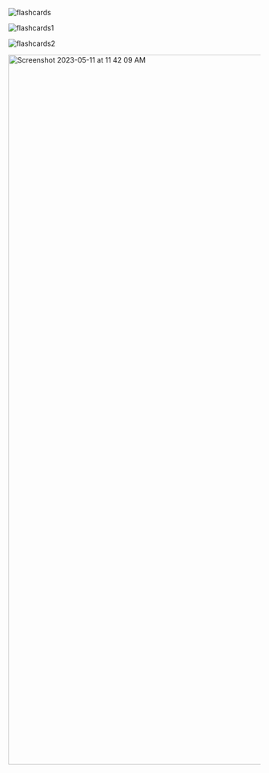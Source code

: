 ![flashcards](https://github.com/DrSLMac/flashcards/assets/102887963/0a301159-87ef-484e-b0c1-cc9c08f44f50)

![flashcards1](https://user-images.githubusercontent.com/102887963/237756172-a387f4cb-244e-4f77-aff6-33c0e1fc8ba9.gif)

![flashcards2](https://github.com/DrSLMac/flashcards/assets/102887963/8df37a72-7aca-4f01-b07c-29ac77b70c5f)

<img width="1415" alt="Screenshot 2023-05-11 at 11 42 09 AM" src="https://github.com/DrSLMac/flashcards/assets/102887963/adbeabe3-61e5-443d-aa90-e755b02e5878">
